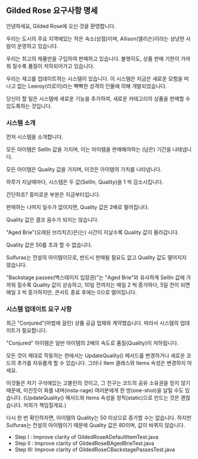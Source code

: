 ## Gilded Rose 요구사항 명세

안녕하세요, Gilded Rose에 오신 것을 환영합니다. 

우리는 도시의 주요 지역에있는 작은 숙소(상점)이며, Allison(앨리슨)이라는 상냥한 사람이 운영하고 있습니다.

우리는 최고의 제품만을 구입하여 판매하고 있습니다. 불행히도, 상품 판매 기한이 가까워 질수록 품질이 저하되어가고 있습니다.

우리는 재고를 업데이트하는 시스템이 있습니다. 이 시스템은 지금은 새로운 모험을 떠나고 없는 Leeroy(리로이)라는 빡빡한 성격의 인물에 의해 개발되었습니다.

당신이 할 일은 시스템에 새로운 기능을 추가하여, 새로운 카테고리의 상품을 판매할 수 있도록하는 것입니다.

### 시스템 소개

먼저 시스템을 소개합니다.

모든 아이템은 SellIn 값을 가지며, 이는 아이템을 판매해야하는 (남은) 기간을 나태냅니다.

모든 아이템은 Quality 값을 가지며, 이것은 아이템의 가치를 나타냅니다.

하루가 지날때마다, 시스템은 두 값(SellIn, Quality)을 1 씩 감소시킵니다.

간단하죠? 흥미로운 부분은 지금부터입니다.

판매하는 나머지 일수가 없어지면, Quality 값은 2배로 떨어집니다.

Quality 값은 결코 음수가 되지는 않습니다.

"Aged Brie"(오래된 브리치즈)은(는) 시간이 지날수록 Quality 값이 올라갑니다.

Quality 값은 50를 초과 할 수 없습니다.

Sulfuras는 전설의 아이템이므로, 반드시 판매될 필요도 없고 Quality 값도 떨어지지 않습니다.

"Backstage passes(백스테이지 입장권)"는 "Aged Brie"와 유사하게 SellIn 값에 가까워 질수록 Quality 값이 상승하고, 10일 전까지는 매일 2 씩 증가하다, 5일 전이 되면 매일 3 씩 증가하지만, 콘서트 종료 후에는 0으로 떨어집니다.

### 시스템 업데이트 요구 사항

최근 "Conjured"(마법에 걸린) 상품 공급 업체와 계약했습니다. 따라서 시스템의 업데이트가 필요합니다.

"Conjured" 아이템은 일반 아이템의 2배의 속도로 품질(Quality)이 저하됩니다.

모든 것이 제대로 작동하는 한에서는 UpdateQuality() 메서드를 변경하거나 새로운 코드의 추가를 자유롭게 할 수 있습니다. 그러나 Item 클래스와 Items 속성은 변경하지 마세요.

이것들은 저기 구석에있는 고블린의 것이고, 그 친구는 코드의 공유 소유권을 믿지 않기 때문에, 미친듯이 화를 내며(insta-rage) 여러분에게 한 방(one-shot)을 날릴 수도 있습니다. (UpdateQuality() 메서드와 Items 속성을 정적(static)으로 만드는 것은 괜찮습니다. 저희가 책임질게요.)

다시 한 번 확인하자면, 아이템의 Quality는 50 이상으로 증가할 수는 없습니다. 하지만 Sulfuras는 전설의 아이템이기 때문에 Quality 값은 80이며, 값이 바뀌지 않습니다.

- Step I : Improve clarity of GildedRoseADefaultItemTest.java
- Step II : Improve clarity of GildedRoseBAgedBrieTest.java
- Step III: Improve clarity of GildedRoseCBackstagePassesTest.java